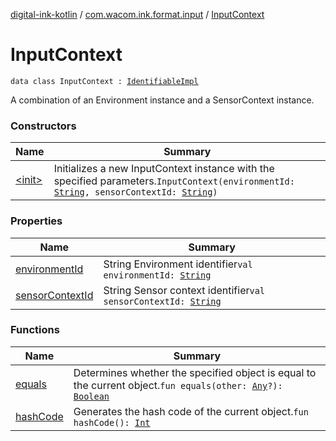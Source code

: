 [digital-ink-kotlin](../../index.md) / [com.wacom.ink.format.input](../index.md) / [InputContext](./index.md)

# InputContext

`data class InputContext : `[`IdentifiableImpl`](../../com.wacom.ink.model/-identifiable-impl/index.md)

A combination of an Environment instance and a SensorContext instance.

### Constructors

| Name | Summary |
|---|---|
| [&lt;init&gt;](-init-.md) | Initializes a new InputContext instance with the specified parameters.`InputContext(environmentId: `[`String`](https://kotlinlang.org/api/latest/jvm/stdlib/kotlin/-string/index.html)`, sensorContextId: `[`String`](https://kotlinlang.org/api/latest/jvm/stdlib/kotlin/-string/index.html)`)` |

### Properties

| Name | Summary |
|---|---|
| [environmentId](environment-id.md) | String Environment identifier`val environmentId: `[`String`](https://kotlinlang.org/api/latest/jvm/stdlib/kotlin/-string/index.html) |
| [sensorContextId](sensor-context-id.md) | String Sensor context identifier`val sensorContextId: `[`String`](https://kotlinlang.org/api/latest/jvm/stdlib/kotlin/-string/index.html) |

### Functions

| Name | Summary |
|---|---|
| [equals](equals.md) | Determines whether the specified object is equal to the current object.`fun equals(other: `[`Any`](https://kotlinlang.org/api/latest/jvm/stdlib/kotlin/-any/index.html)`?): `[`Boolean`](https://kotlinlang.org/api/latest/jvm/stdlib/kotlin/-boolean/index.html) |
| [hashCode](hash-code.md) | Generates the hash code of the current object.`fun hashCode(): `[`Int`](https://kotlinlang.org/api/latest/jvm/stdlib/kotlin/-int/index.html) |
